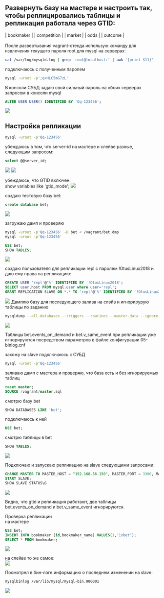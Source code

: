 <h2>Развернуть базу на мастере и настроить так, чтобы реплицировались таблицы и репликация работала через GTID:</h2>
| bookmaker |
| competition |
| market |
| odds |
| outcome |
<br>
<br>
После развертывания vagrant-стенда использую команду для извлечения текущего пароля root для mysql на серверах:<br>

```bash
cat /var/log/mysqld.log | grep 'root@localhost:' | awk '{print $11}'
```

подключаюсь с полученным паролем

```bash
mysql -uroot -p';q<HLC5mG7zL'
```

В консоли СУБД задаю свой сильный пароль на обоих серверах запросом в консоли mysql

```sql
ALTER USER USER() IDENTIFIED BY 'Qq-123456';
```

<img src="./screenshots/password.png"></img>

<h2>Настройка репликации</h2>

```bash
mysql -uroot -p'Qq-123456'
```

убеждаюсь в том, что server-id на мастере и слейве разные, следующим запросом:

```sql
select @@server_id;
```

<img src="./screenshots/server_id_master.png"></img>
<img src="./screenshots/server_id_slave.png"></img>


убеждаюсь, что GTID включен:<br>
show variables like 'gtid_mode';
<img src="./screenshots/gtid_mode_on.png"></img>

создаю тестовую базу bet:<br>

```sql
create database bet;
```

<img src="./screenshots/create_db.png"></img>

загружаю дамп и проверяю<br>
```bash
mysql -uroot -p'Qq-123456' -D bet < /vagrant/bet.dmp
mysql -uroot -p'Qq-123456'
```

```sql
USE bet;
SHOW TABLES;
```

<img src="./screenshots/dump.png"></img>

создаю пользователя для репликации repl с паролем !OtusLinux2018 и даю ему права на репликацию:<br>

```sql
CREATE USER 'repl'@'%' IDENTIFIED BY '!OtusLinux2018';
SELECT user,host FROM mysql.user where user='repl';
GRANT REPLICATION SLAVE ON *.* TO 'repl'@'%' IDENTIFIED BY '!OtusLinux2018';
``` 
<img src="./screenshots/create_repl_user.png"></img>
Дамплю базу для последующего залива на слэйв и игнорирурую таблицы по заданию<br>

```bash
mysqldump --all-databases --triggers --routines --master-data --ignore-table=bet.events_on_demand --ignore-table=bet.v_same_event -uroot -p'Qq-123456' > /vagrant/master.sql
```

<img src="./screenshots/create_dump_on_master.png"></img>

Таблицы bet.events_on_demand и bet.v_same_event при репликации уже игнорируются посредством параметров в файле конфигурации 05-binlog.cnf<br>

захожу на slave подключаюсь к СУБД<br>

```bash
mysql -uroot -p'Qq-123456'
```

заливаю дамп с мастера и проверяю, что база есть и без игнорируемых таблиц<br>

```sql
reset master;
SOURCE /vagrant/master.sql
```
смотрю базу bet

```sql
SHOW DATABASES LIKE 'bet';
```
подключаюсь к ней

```sql
USE bet;
```

смотрю таблицы в bet

```sql
SHOW TABLES;
```

<img src="./screenshots/show_tables_slave.png"></img>

Подключаю и запускаю репликацию на slave следующими запросами:<br>

```sql
CHANGE MASTER TO MASTER_HOST = "192.168.56.150", MASTER_PORT = 3306, MASTER_USER = "repl", MASTER_PASSWORD = "!OtusLinux2018", MASTER_AUTO_POSITION = 1;
START SLAVE;
SHOW SLAVE STATUS\G
```

<img src="./screenshots/start_slave1.png"></img>

Видно, что gtid и репликация работают, две таблицы bet.events_on_demand и bet.v_same_event игнорируются.<br>

Проверка репликации<br>
на мастере<br>

```sql
USE bet;
INSERT INTO bookmaker (id,bookmaker_name) VALUES(1,'1xbet');
SELECT * FROM bookmaker;
```

<img src="./screenshots/repl_check.png"></img>

на слейве то же самое:<br>
<img src="./screenshots/repl_check.png"></img>

Посмотрел в бин-логе информацию о последнем изменении на slave:<br>

```bash
mysqlbinlog /var/lib/mysql/mysql-bin.000001
```

<img src="./screenshots/binlog.png"></img>